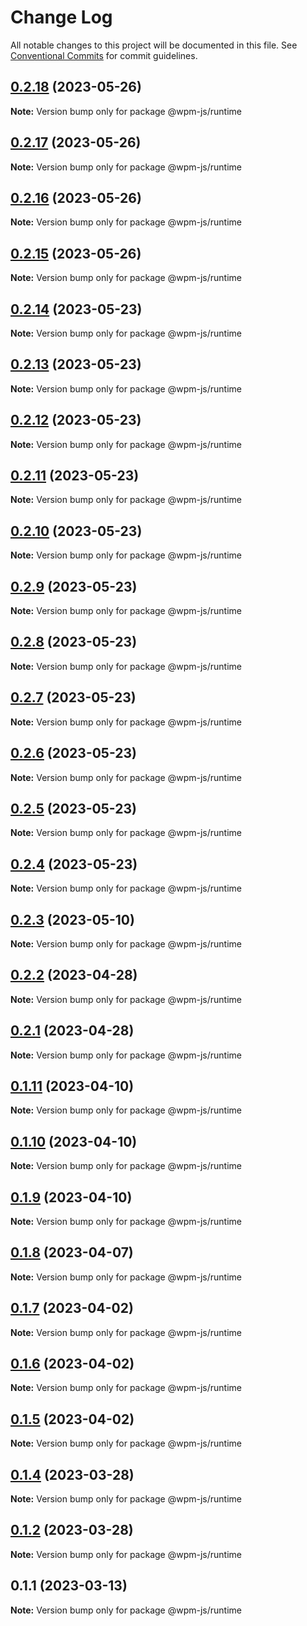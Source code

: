 # Change Log

All notable changes to this project will be documented in this file.
See [Conventional Commits](https://conventionalcommits.org) for commit guidelines.

## [0.2.18](https://github.com/wpm-js/wpmjs-core/compare/@wpm-js/runtime@0.2.17...@wpm-js/runtime@0.2.18) (2023-05-26)

**Note:** Version bump only for package @wpm-js/runtime





## [0.2.17](https://github.com/wpm-js/wpmjs-core/compare/@wpm-js/runtime@0.2.16...@wpm-js/runtime@0.2.17) (2023-05-26)

**Note:** Version bump only for package @wpm-js/runtime





## [0.2.16](https://github.com/wpm-js/wpmjs-core/compare/@wpm-js/runtime@0.2.15...@wpm-js/runtime@0.2.16) (2023-05-26)

**Note:** Version bump only for package @wpm-js/runtime





## [0.2.15](https://github.com/wpm-js/wpmjs-core/compare/@wpm-js/runtime@0.2.14...@wpm-js/runtime@0.2.15) (2023-05-26)

**Note:** Version bump only for package @wpm-js/runtime





## [0.2.14](https://github.com/wpm-js/wpmjs-core/compare/@wpm-js/runtime@0.2.13...@wpm-js/runtime@0.2.14) (2023-05-23)

**Note:** Version bump only for package @wpm-js/runtime





## [0.2.13](https://github.com/wpm-js/wpmjs-core/compare/@wpm-js/runtime@0.2.12...@wpm-js/runtime@0.2.13) (2023-05-23)

**Note:** Version bump only for package @wpm-js/runtime





## [0.2.12](https://github.com/wpm-js/wpmjs-core/compare/@wpm-js/runtime@0.2.11...@wpm-js/runtime@0.2.12) (2023-05-23)

**Note:** Version bump only for package @wpm-js/runtime





## [0.2.11](https://github.com/wpm-js/wpmjs-core/compare/@wpm-js/runtime@0.2.10...@wpm-js/runtime@0.2.11) (2023-05-23)

**Note:** Version bump only for package @wpm-js/runtime





## [0.2.10](https://github.com/wpm-js/wpmjs-core/compare/@wpm-js/runtime@0.2.9...@wpm-js/runtime@0.2.10) (2023-05-23)

**Note:** Version bump only for package @wpm-js/runtime





## [0.2.9](https://github.com/wpm-js/wpmjs-core/compare/@wpm-js/runtime@0.2.8...@wpm-js/runtime@0.2.9) (2023-05-23)

**Note:** Version bump only for package @wpm-js/runtime





## [0.2.8](https://github.com/wpm-js/wpmjs-core/compare/@wpm-js/runtime@0.2.7...@wpm-js/runtime@0.2.8) (2023-05-23)

**Note:** Version bump only for package @wpm-js/runtime





## [0.2.7](https://github.com/wpm-js/wpmjs-core/compare/@wpm-js/runtime@0.2.6...@wpm-js/runtime@0.2.7) (2023-05-23)

**Note:** Version bump only for package @wpm-js/runtime





## [0.2.6](https://github.com/wpm-js/wpmjs-core/compare/@wpm-js/runtime@0.2.5...@wpm-js/runtime@0.2.6) (2023-05-23)

**Note:** Version bump only for package @wpm-js/runtime





## [0.2.5](https://github.com/wpm-js/wpmjs-core/compare/@wpm-js/runtime@0.2.4...@wpm-js/runtime@0.2.5) (2023-05-23)

**Note:** Version bump only for package @wpm-js/runtime





## [0.2.4](https://github.com/wpm-js/wpmjs-core/compare/@wpm-js/runtime@0.2.3...@wpm-js/runtime@0.2.4) (2023-05-23)

**Note:** Version bump only for package @wpm-js/runtime





## [0.2.3](https://github.com/wpm-js/wpmjs-core/compare/@wpm-js/runtime@0.2.2...@wpm-js/runtime@0.2.3) (2023-05-10)

**Note:** Version bump only for package @wpm-js/runtime





## [0.2.2](https://github.com/wpm-js/wpmjs-core/compare/@wpm-js/runtime@0.2.1...@wpm-js/runtime@0.2.2) (2023-04-28)

**Note:** Version bump only for package @wpm-js/runtime





## [0.2.1](https://github.com/wpm-js/wpmjs-core/compare/@wpm-js/runtime@0.1.11...@wpm-js/runtime@0.2.1) (2023-04-28)

**Note:** Version bump only for package @wpm-js/runtime





## [0.1.11](https://github.com/wpm-js/wpmjs-core/compare/@wpm-js/runtime@0.1.10...@wpm-js/runtime@0.1.11) (2023-04-10)

**Note:** Version bump only for package @wpm-js/runtime





## [0.1.10](https://github.com/wpm-js/wpmjs-core/compare/@wpm-js/runtime@0.1.9...@wpm-js/runtime@0.1.10) (2023-04-10)

**Note:** Version bump only for package @wpm-js/runtime





## [0.1.9](https://github.com/wpm-js/wpmjs-core/compare/@wpm-js/runtime@0.1.8...@wpm-js/runtime@0.1.9) (2023-04-10)

**Note:** Version bump only for package @wpm-js/runtime





## [0.1.8](https://github.com/wpm-js/wpmjs-core/compare/@wpm-js/runtime@0.1.7...@wpm-js/runtime@0.1.8) (2023-04-07)

**Note:** Version bump only for package @wpm-js/runtime





## [0.1.7](https://github.com/wpm-js/wpmjs-core/compare/@wpm-js/runtime@0.1.6...@wpm-js/runtime@0.1.7) (2023-04-02)

**Note:** Version bump only for package @wpm-js/runtime





## [0.1.6](https://github.com/wpm-js/wpmjs-core/compare/@wpm-js/runtime@0.1.5...@wpm-js/runtime@0.1.6) (2023-04-02)

**Note:** Version bump only for package @wpm-js/runtime





## [0.1.5](https://github.com/wpm-js/wpmjs-core/compare/@wpm-js/runtime@0.1.4...@wpm-js/runtime@0.1.5) (2023-04-02)

**Note:** Version bump only for package @wpm-js/runtime





## [0.1.4](https://github.com/wpm-js/wpmjs-core/compare/@wpm-js/runtime@0.1.2...@wpm-js/runtime@0.1.4) (2023-03-28)

**Note:** Version bump only for package @wpm-js/runtime





## [0.1.2](https://github.com/wpm-js/wpmjs-core/compare/@wpm-js/runtime@0.1.1...@wpm-js/runtime@0.1.2) (2023-03-28)

**Note:** Version bump only for package @wpm-js/runtime





## 0.1.1 (2023-03-13)

**Note:** Version bump only for package @wpm-js/runtime
